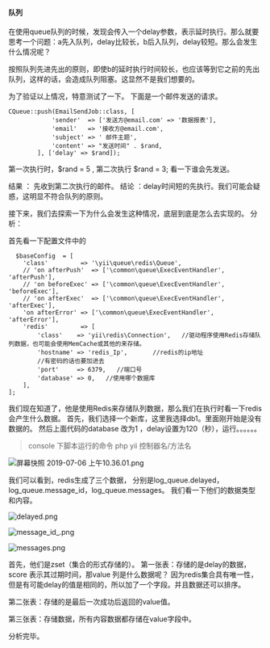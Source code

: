 #### <div id="queue"> 队列</div> 

在使用queue队列的时候，发现会传入一个delay参数，表示延时执行。那么就要思考一个问题：a先入队列，delay比较长，b后入队列，delay较短。那么会发生什么情况呢？

按照队列先进先出的原则，即使b的延时执行时间较长，也应该等到它之前的先出队列，这样的话，会造成队列阻塞。这显然不是我们想要的。

为了验证以上情况，特意测试了一下。
下面是一个邮件发送的请求。

    CQueue::push(EmailSendJob::class, [
                'sender'  => ['发送方@email.com' => '数据报表'],
                'email'   => '接收方@email.com',
                'subject' => ' 邮件主题',
                'content' => "发送时间" . $rand,
            ], ['delay' => $rand]);

第一次执行时，$rand = 5 , 第二次执行 $rand = 3; 看一下谁会先发送。

结果 ： 先收到第二次执行的邮件。
结论 ：delay时间短的先执行。我们可能会疑惑，这明显不符合队列的原则。

接下来，我们去探索一下为什么会发生这种情况，底层到底是怎么去实现的。
分析：

首先看一下配置文件中的

```
  $baseConfig  = [
    'class'         => '\yii\queue\redis\Queue',
    // 'on afterPush'  => ['\common\queue\ExecEventHandler', 'afterPush'],
    // 'on beforeExec' => ['\common\queue\ExecEventHandler', 'beforeExec'],
    // 'on afterExec'  => ['\common\queue\ExecEventHandler', 'afterExec'],
    'on afterError' => ['\common\queue\ExecEventHandler', 'afterError'],
    'redis'         => [
        'class'    => 'yii\redis\Connection',   //驱动程序使用Redis存储队列数据，也可能会使用MemCache或其他的来存储。
        'hostname' => 'redis_Ip',       //redis的ip地址
        //有密码的话也要加进去
        'port'     => 6379,   //端口号
        'database' => 0,   //使用哪个数据库
    ],
];
```

我们现在知道了，他是使用Redis来存储队列数据，那么我们在执行时看一下redis会产生什么数据。
首先，我们选择一个新库，这里我选择db1。里面刚开始是没有数据的。
然后上面代码的database 改为1 ，delay设置为120（秒），运行。。。。。。
> console 下脚本运行的命令  php yii 控制器名/方法名

![屏幕快照 2019-07-06 上午10.36.01.png](https://upload-images.jianshu.io/upload_images/7893160-224b0a200bd3fa1e.png?imageMogr2/auto-orient/strip%7CimageView2/2/w/1240)

我们可以看到，redis生成了三个数据， 分别是log_queue.delayed，log_queue.message_id，log_queue.messages。
我们看一下他们的数据类型和内容。

![delayed.png](https://upload-images.jianshu.io/upload_images/7893160-21f042ff08f33708.png?imageMogr2/auto-orient/strip%7CimageView2/2/w/1240)


![message_id_.png](https://upload-images.jianshu.io/upload_images/7893160-1f8ba37a3e505038.png?imageMogr2/auto-orient/strip%7CimageView2/2/w/1240)

![messages.png](https://upload-images.jianshu.io/upload_images/7893160-45269b4552420a6a.png?imageMogr2/auto-orient/strip%7CimageView2/2/w/1240)

首先，他们是zset（集合的形式存储的）。
第一张表：存储的是delay的数据，score 表示其过期时间，那value 列是什么数据呢？
因为redis集合具有唯一性，但是有可能delay的值是相同的，所以加了一个字段。并且数据还可以排序。

第二张表：存储的是最后一次成功后返回的value值。

第三张表：存储数据，所有内容数据都存储在value字段中。


分析完毕。